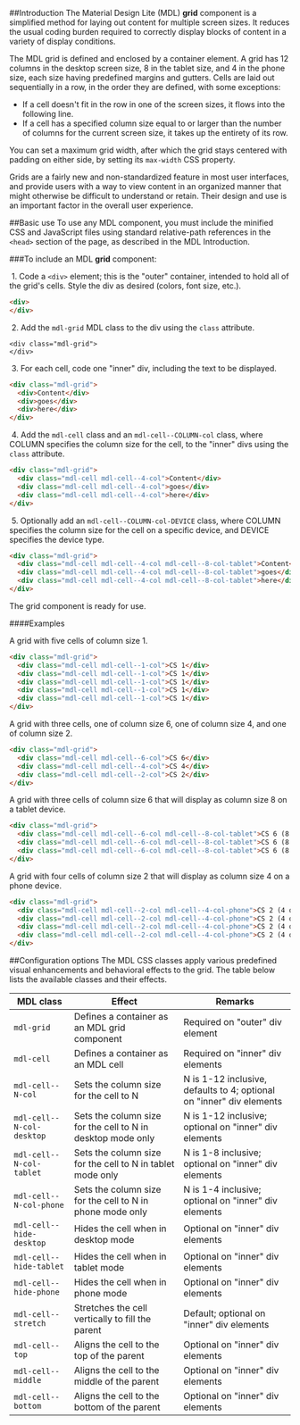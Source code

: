 ##Introduction
The Material Design Lite (MDL) **grid** component is a simplified method for laying out content for multiple screen sizes. It reduces the usual coding burden required to correctly display blocks of content in a variety of display conditions.

The MDL grid is defined and enclosed by a container element. A grid has 12 columns in the desktop screen size, 8 in the tablet size, and 4 in the phone size, each size having predefined margins and gutters. Cells are laid out sequentially in a row, in the order they are defined, with some exceptions:

- If a cell doesn't fit in the row in one of the screen sizes, it flows into the following line.
- If a cell has a specified column size equal to or larger than the number of columns for the current screen size, it takes up the entirety of its row.

You can set a maximum grid width, after which the grid stays centered with padding on either side, by setting its `max-width` CSS property.

Grids are a fairly new and non-standardized feature in most user interfaces, and provide users with a way to view content in an organized manner that might otherwise be difficult to understand or retain. Their design and use is an important factor in the overall user experience.

##Basic use
To use any MDL component, you must include the minified CSS and JavaScript files using standard relative-path references in the `<head>` section of the page, as described in the MDL Introduction.

###To include an MDL **grid** component:

&nbsp;1. Code a `<div>` element; this is the "outer" container, intended to hold all of the grid's cells. Style the div as desired (colors, font size, etc.).
```html
<div>
</div>
```
&nbsp;2. Add the `mdl-grid` MDL class to the div using the `class` attribute.
```
<div class="mdl-grid">
</div>
```
&nbsp;3. For each cell, code one "inner" div, including the text to be displayed.
```html
<div class="mdl-grid">
  <div>Content</div>
  <div>goes</div>
  <div>here</div>
</div>
```
&nbsp;4. Add the `mdl-cell` class and an `mdl-cell--COLUMN-col` class, where COLUMN specifies the column size for the cell, to the "inner" divs using the `class` attribute.
```html
<div class="mdl-grid">
  <div class="mdl-cell mdl-cell--4-col">Content</div>
  <div class="mdl-cell mdl-cell--4-col">goes</div>
  <div class="mdl-cell mdl-cell--4-col">here</div>
</div>
```
&nbsp;5. Optionally add an `mdl-cell--COLUMN-col-DEVICE` class, where COLUMN specifies the column size for the cell on a specific device, and DEVICE specifies the device type.
```html
<div class="mdl-grid">
  <div class="mdl-cell mdl-cell--4-col mdl-cell--8-col-tablet">Content</div>
  <div class="mdl-cell mdl-cell--4-col mdl-cell--8-col-tablet">goes</div>
  <div class="mdl-cell mdl-cell--4-col mdl-cell--8-col-tablet">here</div>
</div>
```

The grid component is ready for use.

####Examples

A grid with five cells of column size 1.
```html
<div class="mdl-grid">
  <div class="mdl-cell mdl-cell--1-col">CS 1</div>
  <div class="mdl-cell mdl-cell--1-col">CS 1</div>
  <div class="mdl-cell mdl-cell--1-col">CS 1</div>
  <div class="mdl-cell mdl-cell--1-col">CS 1</div>
  <div class="mdl-cell mdl-cell--1-col">CS 1</div>
</div>
```

A grid with three cells, one of column size 6, one of column size 4, and one of column size 2.
```html
<div class="mdl-grid">
  <div class="mdl-cell mdl-cell--6-col">CS 6</div>
  <div class="mdl-cell mdl-cell--4-col">CS 4</div>
  <div class="mdl-cell mdl-cell--2-col">CS 2</div>
</div>
```

A grid with three cells of column size 6 that will display as column size 8 on a tablet device.
```html
<div class="mdl-grid">
  <div class="mdl-cell mdl-cell--6-col mdl-cell--8-col-tablet">CS 6 (8 on tablet)</div>
  <div class="mdl-cell mdl-cell--6-col mdl-cell--8-col-tablet">CS 6 (8 on tablet)</div>
  <div class="mdl-cell mdl-cell--6-col mdl-cell--8-col-tablet">CS 6 (8 on tablet)</div>
</div>
```

A grid with four cells of column size 2 that will display as column size 4 on a phone device.

```html
<div class="mdl-grid">
  <div class="mdl-cell mdl-cell--2-col mdl-cell--4-col-phone">CS 2 (4 on phone)</div>
  <div class="mdl-cell mdl-cell--2-col mdl-cell--4-col-phone">CS 2 (4 on phone)</div>
  <div class="mdl-cell mdl-cell--2-col mdl-cell--4-col-phone">CS 2 (4 on phone)</div>
  <div class="mdl-cell mdl-cell--2-col mdl-cell--4-col-phone">CS 2 (4 on phone)</div>
</div>
```

##Configuration options
The MDL CSS classes apply various predefined visual enhancements and behavioral effects to the grid. The table below lists the available classes and their effects.

| MDL class | Effect | Remarks |
|-----------|--------|---------|
| `mdl-grid` | Defines a container as an MDL grid component | Required on "outer" div element |
| `mdl-cell` | Defines a container as an MDL cell | Required on "inner" div elements |
| `mdl-cell--N-col` | Sets the column size for the cell to N | N is 1-12 inclusive, defaults to 4; optional on "inner" div elements|
| `mdl-cell--N-col-desktop` | Sets the column size for the cell to N in desktop mode only | N is 1-12 inclusive; optional on "inner" div elements|
| `mdl-cell--N-col-tablet` | Sets the column size for the cell to N in tablet mode only | N is 1-8 inclusive; optional on "inner" div elements|
| `mdl-cell--N-col-phone` | Sets the column size for the cell to N in phone mode only | N is 1-4 inclusive; optional on "inner" div elements|
| `mdl-cell--hide-desktop` | Hides the cell when in desktop mode | Optional on "inner" div elements |
| `mdl-cell--hide-tablet` | Hides the cell when in tablet mode | Optional on "inner" div elements |
| `mdl-cell--hide-phone` | Hides the cell when in phone mode | Optional on "inner" div elements |
| `mdl-cell--stretch` | Stretches the cell vertically to fill the parent | Default; optional on "inner" div elements |
| `mdl-cell--top` | Aligns the cell to the top of the parent | Optional on "inner" div elements |
| `mdl-cell--middle` | Aligns the cell to the middle of the parent | Optional on "inner" div elements |
|`mdl-cell--bottom` | Aligns the cell to the bottom of the parent | Optional on "inner" div elements |
